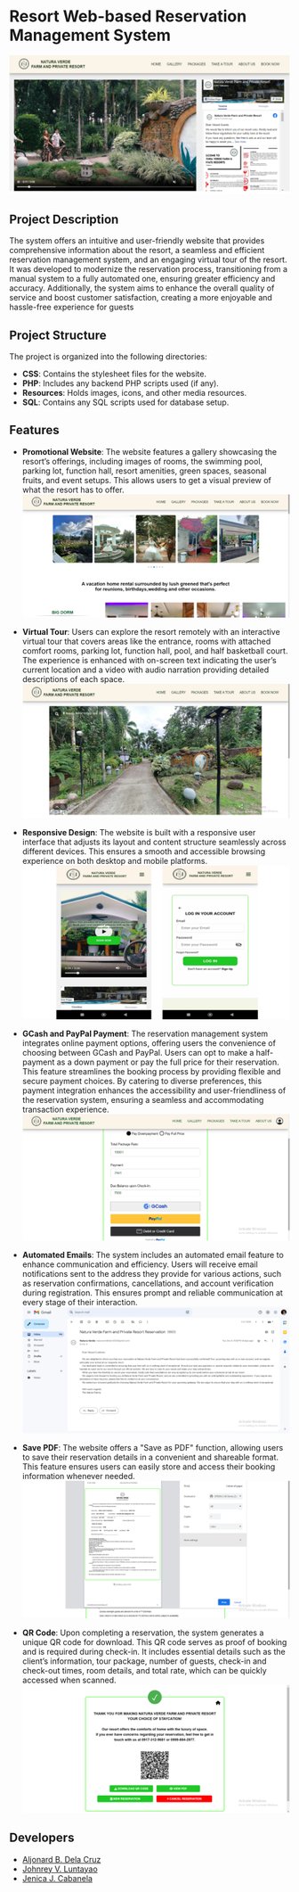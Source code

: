 # Resort Web-based Reservation Management System 

![Home](home.png)

## Project Description
The system offers an intuitive and user-friendly website that provides comprehensive information about the resort, a seamless and efficient reservation management system, and an engaging virtual tour of the resort. It was developed to modernize the reservation process, transitioning from a manual system to a fully automated one, ensuring greater efficiency and accuracy. Additionally, the system aims to enhance the overall quality of service and boost customer satisfaction, creating a more enjoyable and hassle-free experience for guests

## Project Structure
The project is organized into the following directories:

- **CSS**: Contains the stylesheet files for the website.
- **PHP**: Includes any backend PHP scripts used (if any).
- **Resources**: Holds images, icons, and other media resources.
- **SQL**: Contains any SQL scripts used for database setup.

## Features
- **Promotional Website**: The website features a gallery showcasing the resort’s offerings, including images of rooms, the swimming pool, parking lot, function hall, resort amenities, green spaces, seasonal fruits, and event setups. This allows users to get a visual preview of what the resort has to offer.
![Gallery](gallery.png)

- **Virtual Tour**: Users can explore the resort remotely with an interactive virtual tour that covers areas like the entrance, rooms with attached comfort rooms, parking lot, function hall, pool, and half basketball court. The experience is enhanced with on-screen text indicating the user’s current location and a video with audio narration providing detailed descriptions of each space.
 ![Virtual Tour](virtualtour.png)

- **Responsive Design**: The website is built with a responsive user interface that adjusts its layout and content structure seamlessly across different devices. This ensures a smooth and accessible browsing experience on both desktop and mobile platforms.
![Responsive Design](responsive.png)

- **GCash and PayPal Payment**: The reservation management system integrates online payment options, offering users the convenience of choosing between GCash and PayPal. Users can opt to make a half-payment as a down payment or pay the full price for their reservation. This feature streamlines the booking process by providing flexible and secure payment choices. By catering to diverse preferences, this payment integration enhances the accessibility and user-friendliness of the reservation system, ensuring a seamless and accommodating transaction experience.
![GCash and PayPal Payment](gcashpaypalpayment.png)

- **Automated Emails**: The system includes an automated email feature to enhance communication and efficiency. Users will receive email notifications sent to the address they provide for various actions, such as reservation confirmations, cancellations, and account verification during registration. This ensures prompt and reliable communication at every stage of their interaction.
![Automated Emails](automatedemails.png)

- **Save PDF**: The website offers a "Save as PDF" function, allowing users to save their reservation details in a convenient and shareable format. This feature ensures users can easily store and access their booking information whenever needed.
![Save PDF](savepdf.png)

- **QR Code**: Upon completing a reservation, the system generates a unique QR code for download. This QR code serves as proof of booking and is required during check-in. It includes essential details such as the client’s information, tour package, number of guests, check-in and check-out times, room details, and total rate, which can be quickly accessed when scanned.
  ![QR Code](qrcode.png)

## Developers
- [Aljonard B. Dela Cruz ](https://www.linkedin.com/in/aljonard-dela-cruz-69b052317/)
- [Johnrey V. Luntayao ](https://www.linkedin.com/in/johnrey-luntayao/)
- [Jenica J. Cabanela](https://www.linkedin.com/in/jenica-j-cabanela-92b5b72ab/)
